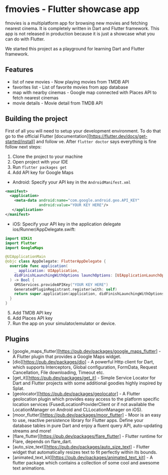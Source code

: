 # fmovies - Flutter showcase app

fmovies is a multiplatform app for browsing new movies and fetching 
nearest cinema. It is completely written in Dart and Flutter framework. 
This app is not released in production because it is just a showcase
what you can do with Flutter.

We started this project as a playground for learning Dart and Flutter
framework. 

## Features
- list of new movies - Now playing movies from TMDB API
- favorites list - List of favorite movies from app database
- map with nearby cinemas - Google map connected with Places API to fetch 
nearest cinemas
- movie details - Movie detail from TMDB API


## Building the project
First of all you will need to setup your development environment. To 
do that go to the official Flutter 
[documentation][https://flutter.dev/docs/get-started/install] and follow
ve.
After `flutter doctor` says everything is fine follow next steps:
1. Clone the project to your machine
2. Open project with your IDE
3. Run `flutter packages get`
4. Add API key for Google Maps
- Android: Specify your API key in the `AndroidManifest.xml`
```xml
<manifest>
  <application>
    <meta-data android:name="com.google.android.geo.API_KEY"
               android:value="YOUR KEY HERE"/>
   </application>
</manifest>
```
- iOS: Specify your API key in the application delegate ios/Runner/AppDelegate.swift:
```swift
import UIKit
import Flutter
import GoogleMaps

@UIApplicationMain
@objc class AppDelegate: FlutterAppDelegate {
  override func application(
    _ application: UIApplication,
    didFinishLaunchingWithOptions launchOptions: [UIApplicationLaunchOptionsKey: Any]?
  ) -> Bool {
    GMSServices.provideAPIKey("YOUR KEY HERE")
    GeneratedPluginRegistrant.register(with: self)
    return super.application(application, didFinishLaunchingWithOptions: launchOptions)
  }
}
```           
5. Add TMDB API key
6. Add Places API key
7. Run the app on your simulator/emulator or device.

## Plugins

- [google_maps_flutter][https://pub.dev/packages/google_maps_flutter] - 
A Flutter plugin that provides a Google Maps widget.
- [dio][https://pub.dev/packages/dio] - A powerful Http client for Dart, 
which supports Interceptors, Global configuration, FormData, Request 
Cancellation, File downloading, Timeout etc.
- [get_it][https://pub.dev/packages/get_it] - Simple Service Locator for 
Dart and Flutter projects with some additional goodies highly inspired 
by Splat. 
- [geolocator][https://pub.dev/packages/geolocator] - A Flutter 
geolocation plugin which provides easy access to the platform specific 
location services (FusedLocationProviderClient or if not available the 
LocationManager on Android and CLLocationManager on iOS). 
- [moor_flutter][https://pub.dev/packages/moor_flutter] - Moor is an 
easy to use, reactive persistence library for Flutter apps. Define 
your database tables in pure Dart and enjoy a fluent query API, 
auto-updating streams and more!
- [flare_flutter][https://pub.dev/packages/flare_flutter] - Flutter 
runtime for Flare, depends on flare_dart.
- [auto_size_text][https://pub.dev/packages/auto_size_text] - Flutter 
widget that automatically resizes text to fit perfectly within its bounds.
- [animated_text_kit][https://pub.dev/packages/animated_text_kit] - A 
flutter package which contains a collection of some cool and awesome 
text animations.
